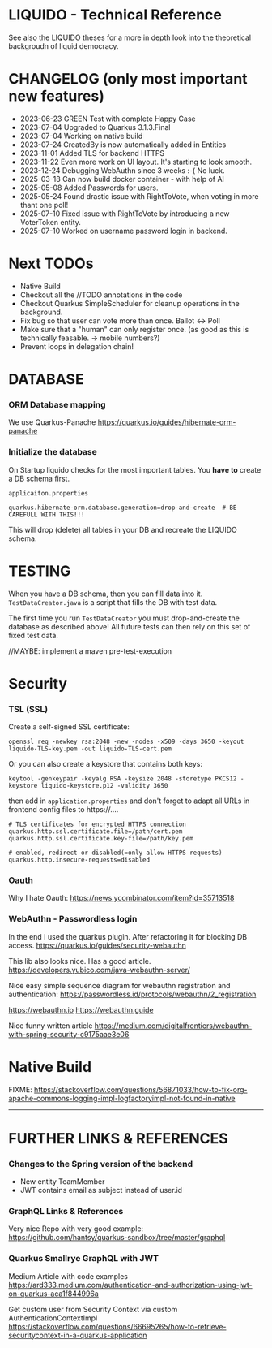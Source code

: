 # LIQUIDO - Technical Reference

See also the LIQUIDO theses for a more in depth look into the theoretical backgroudn of liquid democracy.

# CHANGELOG (only most important new features)

 * 2023-06-23 GREEN Test with complete Happy Case
 * 2023-07-04 Upgraded to Quarkus 3.1.3.Final
 * 2023-07-04 Working on native build
 * 2023-07-24 CreatedBy is now automatically added in Entities
 * 2023-11-01 Added TLS for backend HTTPS
 * 2023-11-22 Even more work on UI layout. It's starting to look smooth.
 * 2023-12-24 Debugging WebAuthn since 3 weeks :-( No luck.
 * 2025-03-18 Can now build docker container - with help of AI
 * 2025-05-08 Added Passwords for users.
 * 2025-05-24 Found drastic issue with RightToVote, when voting in more thant one poll!
 * 2025-07-10 Fixed issue with RightToVote by introducing a new VoterToken entity.
 * 2025-07-10 Worked on username password login in backend.

# Next TODOs

 * Native Build
 * Checkout all the //TODO annotations in the code 
 * Checkout Quarkus SimpleScheduler for cleanup operations in the background.
 * Fix bug so that user can vote more than once.  Ballot <-> Poll
 * Make sure that a "human" can only register once. (as good as this is technically feasable. -> mobile numbers?)
 * Prevent loops in delegation chain!



# DATABASE

### ORM Database mapping

We use Quarkus-Panache
https://quarkus.io/guides/hibernate-orm-panache

### Initialize the database

On Startup liquido checks for the most important tables. You **have to** create a DB schema first. 

`applicaiton.properties`

    quarkus.hibernate-orm.database.generation=drop-and-create  # BE CAREFULL WITH THIS!!!

This will drop (delete) all tables in your DB and recreate the LIQUIDO schema.

# TESTING

When you have a DB schema, then you can fill data into it. `TestDataCreator.java` is a script that
fills the DB with test data.

The first time you run `TestDataCreator` you must drop-and-create the database as described above! All
future tests can then rely on this set of fixed test data.

//MAYBE: implement a maven pre-test-execution

# Security

### TSL (SSL)

Create a self-signed SSL certificate:

    openssl req -newkey rsa:2048 -new -nodes -x509 -days 3650 -keyout liquido-TLS-key.pem -out liquido-TLS-cert.pem

Or you can also create a keystore that contains both keys:

    keytool -genkeypair -keyalg RSA -keysize 2048 -storetype PKCS12 -keystore liquido-keystore.p12 -validity 3650

then add in `application.properties` and don't forget to adapt all URLs in frontend config files to https://....

    # TLS certificates for encrypted HTTPS connection
    quarkus.http.ssl.certificate.file=/path/cert.pem
    quarkus.http.ssl.certificate.key-file=/path/key.pem
    
    # enabled, redirect or disabled(=only allow HTTPS requests)
    quarkus.http.insecure-requests=disabled

### Oauth

Why I hate Oauth: https://news.ycombinator.com/item?id=35713518

### WebAuthn - Passwordless login

In the end I used the quarkus plugin. After refactoring it for blocking DB access.
https://quarkus.io/guides/security-webauthn

This lib also looks nice. Has a good article.
https://developers.yubico.com/java-webauthn-server/

Nice easy simple sequence diagram for webauthn registration and authentication:
https://passwordless.id/protocols/webauthn/2_registration

https://webauthn.io
https://webauthn.guide

Nice funny written article
https://medium.com/digitalfrontiers/webauthn-with-spring-security-c9175aae3e06




# Native Build

FIXME:
https://stackoverflow.com/questions/56871033/how-to-fix-org-apache-commons-logging-impl-logfactoryimpl-not-found-in-native

----



# FURTHER LINKS & REFERENCES

### Changes to the Spring version of the backend

 * New entity TeamMember
 * JWT contains email as subject instead of user.id



### GraphQL Links & References

Very nice Repo with very good example:
https://github.com/hantsy/quarkus-sandbox/tree/master/graphql


### Quarkus Smallrye GraphQL with JWT

Medium Article with code examples
https://ard333.medium.com/authentication-and-authorization-using-jwt-on-quarkus-aca1f844996a

Get custom user from Security Context via custom AuthenticationContextImpl
https://stackoverflow.com/questions/66695265/how-to-retrieve-securitycontext-in-a-quarkus-application
